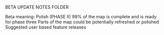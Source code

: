 BETA UPDATE NOTES FOLDER

Beta meaning:
Polish (PHASE II)
99% of the map is complete and is ready for phase three
Parts of the map could be potentially refreshed or polished
Suggested user based feature releases